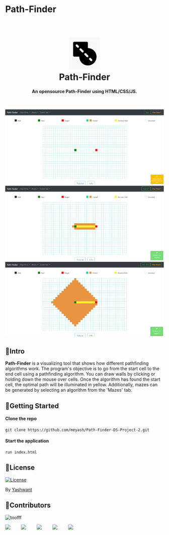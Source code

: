 # Path-Finder

<h1 align="center">
  <br>
  <a href=""><img src="./readme/icon.png" alt="logo" width="100"></a>
  <br>
    Path-Finder
  <br>
</h1>

<h4 align="center">An opensource Path-Finder using HTML/CSS/JS.</h4>
<br />

![one](readme/one.png)
![two](readme/two.png)
![one](readme/three.png)

## 🚀Intro

**Path-Finder** is a visualizing tool that shows how different pathfinding algorithms work. The program's objective is to go from the start cell to the end cell using a pathfinding algorithm. You can draw walls by clicking or holding down the mouse over cells. Once the algorithm has found the start cell, the optimal path will be illuminated in yellow. Additionally, mazes can be generated by selecting an algorithm from the 'Mazes' tab. 


## 🚀Getting Started

#### Clone the repo

```
git clone https://github.com/meyash/Path-Finder-DS-Project-2.git
```

#### Start the application

```
run index.html
```

## 🚀License

[![License](https://img.shields.io/badge/license-MIT-blue.svg)](/LICENSE)

By [Yashwant](https://github.com/meyash)

## 🚀Contributors

<img src="https://avatars.githubusercontent.com/u/21121279?v=4" width="100px;" alt="toofff"/><br />

<a href="https://meyash.xyz/" style="margin-right:30px;"><img src="https://meyash.xyz/assets/icons/siteicon.png" width="25"></a>
<a href="https://meyash.xyz/resume.pdf" style="margin-right:30px;"><img src="https://cdn.jsdelivr.net/npm/simple-icons@v3/icons/libreoffice.svg" width="25"></a> 
<a href="https://www.linkedin.com/in/meyash21/" style="margin-right:30px;"><img src="https://cdn.jsdelivr.net/npm/simple-icons@v3/icons/linkedin.svg" width="25"></a>
<a href="https://twitter.com/meyash21" style="margin-right:30px;"><img src="https://cdn.jsdelivr.net/npm/simple-icons@v3/icons/twitter.svg" width="25"></a>
<a href="https://www.codechef.com/users/meyash21" style="margin-right:30px;"><img src="https://cdn.jsdelivr.net/npm/simple-icons@v3/icons/codechef.svg" width="25"></a>  
